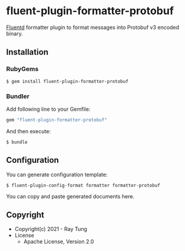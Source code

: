 # fluent-plugin-formatter-protobuf

[Fluentd](https://fluentd.org/) formatter plugin to format messages into Protobuf v3 encoded binary.

## Installation

### RubyGems

```
$ gem install fluent-plugin-formatter-protobuf
```

### Bundler

Add following line to your Gemfile:

```ruby
gem "fluent-plugin-formatter-protobuf"
```

And then execute:

```
$ bundle
```

## Configuration

You can generate configuration template:

```
$ fluent-plugin-config-format formatter formatter-protobuf
```

You can copy and paste generated documents here.

## Copyright

* Copyright(c) 2021 - Ray Tung
* License
  * Apache License, Version 2.0
